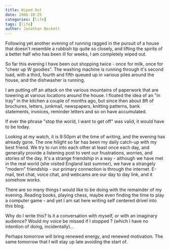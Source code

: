 ```yaml
---
title: Wiped Out
date: 2006-10-25
categories: [life]
tags: [life]
author: Jonathan Beckett
---
```


Following yet another evening of running ragged in the pursuit of a house that doesn't resemble a rubbish tip quite so closely, and lifting the spirits of a better half who has been ill for weeks, I am completely wiped out.

So far this evening I have been out shopping twice - once for milk, once for "cheer up W goodies". The washing machine is running through it's second load, with a third, fourth and fifth queued up in various piles around the house, and the dishwasher is running.

I am putting off an attack on the various mountains of paperwork that are towering at various locations around the house. I floated the idea of an "in tray" in the kitchen a couple of months ago, but since then about 8ft of brochures, letters, junkmail, newspapers, knitting patterns, bank statements, invoices, reminder letters and so on have accumulated.

If ever the phrase "stop the world, I want to get off" was valid, it would have to be today.

Looking at my watch, it is 9:50pm at the time of writing, and the evening has already gone. The one hilight so far has been my daily catch-up with my best friend. We try to run into each other at least once each day, and generally provide a listening post to vent our frustrations, worries, and stories of the day. It's a strange friendship in a way - although we have met in the real world (she visited England last summer), we have a strangely "modern" friendship - our primary connection is through the internet. E-mail, text chat, voice chat, and webcams are our day to day link, and it somehow works.

There are so many things I would like to be doing with the remainder of my evening. Reading books, playing chess, maybe even finding the time to play a computer game - and yet I am sat here writing self centered drivel into this blog.

Why do I write this? Is it a conversation with myself, or with an imaginary audience? Would my voice be missed if I stopped ? (which I have no intention of doing, incidentally)...

Perhaps tomorrow will bring renewed energy, and renewed motivation. The same tomorrow that I will stay up late avoiding the start of.